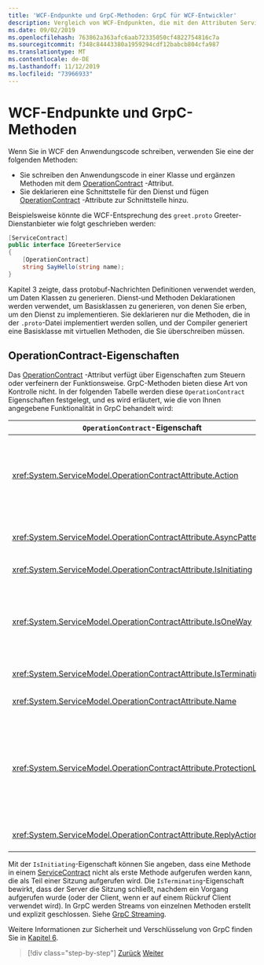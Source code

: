 ```yaml
---
title: 'WCF-Endpunkte und GrpC-Methoden: GrpC für WCF-Entwickler'
description: Vergleich von WCF-Endpunkten, die mit den Attributen ServiceContract und OperationContract deklariert wurden, und den in protobuf deklarierten GrpC-Methoden
ms.date: 09/02/2019
ms.openlocfilehash: 763862a363afc6aab72335050cf4822754816c7a
ms.sourcegitcommit: f348c84443380a1959294cdf12babcb804cfa987
ms.translationtype: MT
ms.contentlocale: de-DE
ms.lasthandoff: 11/12/2019
ms.locfileid: "73966933"
---
```

# <a name="wcf-endpoints-and-grpc-methods"></a>WCF-Endpunkte und GrpC-Methoden

Wenn Sie in WCF den Anwendungscode schreiben, verwenden Sie eine der folgenden Methoden:

- Sie schreiben den Anwendungscode in einer Klasse und ergänzen Methoden mit dem [OperationContract](xref:System.ServiceModel.OperationContractAttribute) -Attribut.
- Sie deklarieren eine Schnittstelle für den Dienst und fügen [OperationContract](xref:System.ServiceModel.OperationContractAttribute) -Attribute zur Schnittstelle hinzu.

Beispielsweise könnte die WCF-Entsprechung des `greet.proto` Greeter-Dienstanbieter wie folgt geschrieben werden:

```csharp
[ServiceContract]
public interface IGreeterService
{
    [OperationContract]
    string SayHello(string name);
}
```

Kapitel 3 zeigte, dass protobuf-Nachrichten Definitionen verwendet werden, um Daten Klassen zu generieren. Dienst-und Methoden Deklarationen werden verwendet, um Basisklassen zu generieren, von denen Sie erben, um den Dienst zu implementieren. Sie deklarieren nur die Methoden, die in der `.proto`-Datei implementiert werden sollen, und der Compiler generiert eine Basisklasse mit virtuellen Methoden, die Sie überschreiben müssen.

## <a name="operationcontract-properties"></a>OperationContract-Eigenschaften

Das [OperationContract](xref:System.ServiceModel.OperationContractAttribute) -Attribut verfügt über Eigenschaften zum Steuern oder verfeinern der Funktionsweise. GrpC-Methoden bieten diese Art von Kontrolle nicht. In der folgenden Tabelle werden diese `OperationContract` Eigenschaften festgelegt, und es wird erläutert, wie die von Ihnen angegebene Funktionalität in GrpC behandelt wird:

| `OperationContract`-Eigenschaft | gRPC                                             |
| ---------------------------- | ------------------------------------------------ |
| <xref:System.ServiceModel.OperationContractAttribute.Action>             | Der URI, der den Vorgang identifiziert. GrpC verwendet den Namen der `package`, `service` und `rpc` aus der `.proto` Datei. |
| <xref:System.ServiceModel.OperationContractAttribute.AsyncPattern>       | Alle GrpC-Dienst Methoden geben `Task` Objekte zurück. |
| <xref:System.ServiceModel.OperationContractAttribute.IsInitiating>       | Siehe den Hinweis unten. |
| <xref:System.ServiceModel.OperationContractAttribute.IsOneWay>           | Unidirektionale GrpC-Methoden geben `Empty` Ergebnisse zurück oder verwenden Client-Streaming. |
| <xref:System.ServiceModel.OperationContractAttribute.IsTerminating>      | Siehe den Hinweis unten. |
| <xref:System.ServiceModel.OperationContractAttribute.Name>               | SOAP-bezogen, keine Bedeutung in GrpC. |
| <xref:System.ServiceModel.OperationContractAttribute.ProtectionLevel>    | Keine Nachrichten Verschlüsselung; die Netzwerk Verschlüsselung wird auf Transport Ebene (TLS über http/2) verarbeitet. |
| <xref:System.ServiceModel.OperationContractAttribute.ReplyAction>        | SOAP-bezogen, keine Bedeutung in GrpC. |

Mit der `IsInitiating`-Eigenschaft können Sie angeben, dass eine Methode in einem [ServiceContract](xref:System.ServiceModel.ServiceContractAttribute) nicht als erste Methode aufgerufen werden kann, die als Teil einer Sitzung aufgerufen wird. Die `IsTerminating`-Eigenschaft bewirkt, dass der Server die Sitzung schließt, nachdem ein Vorgang aufgerufen wurde (oder der Client, wenn er auf einem Rückruf Client verwendet wird). In GrpC werden Streams von einzelnen Methoden erstellt und explizit geschlossen. Siehe [GrpC Streaming](rpc-types.md#grpc-streaming).

Weitere Informationen zur Sicherheit und Verschlüsselung von GrpC finden Sie in [Kapitel 6](security.md).

>[!div class="step-by-step"]
>[Zurück](wcf-services-to-grpc-comparison.md)
>[Weiter](wcf-bindings.md)
